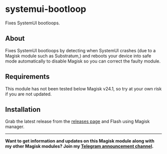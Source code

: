 # systemui-bootloop
Fixes SystemUI bootloops.

## About
Fixes SystemUI bootloops by detecting when SystemUI crashes (due to a Magisk module such as Substratum,) and reboots your device into safe mode automatically to disable Magisk so you can correct the faulty module.

## Requirements
This module has not been tested below Magisk v24.1, so try at your own risk if you are not updated.

## Installation
Grab the latest release from the [releases page](https://github.com/tsukimio/systemui-bootloop/releases) and Flash using Magisk manager.

--- 
**Want to get information and updates on this Magisk module along with my other Magisk modules? Join my [Telegram announcement channel](https://t.me/tsukimio).**
